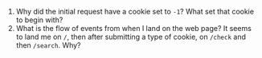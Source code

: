 1. Why did the initial request have a cookie set to `-1`? What set that cookie to begin with?
2. What is the flow of events from when I land on the web page? It seems to land me on `/`, then after submitting a type of cookie, on `/check` and then `/search`. Why?
